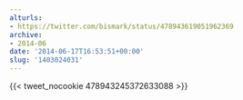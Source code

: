 ```yaml
---
alturls:
- https://twitter.com/bismark/status/478943619051962369
archive:
- 2014-06
date: '2014-06-17T16:53:51+00:00'
slug: '1403024031'
---
```


{{< tweet_nocookie 478943245372633088 >}}
